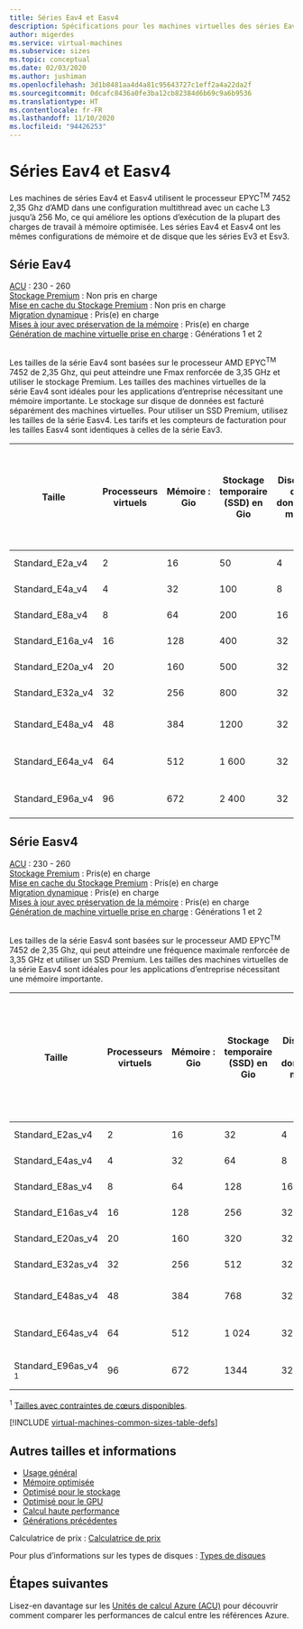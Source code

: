```yaml
---
title: Séries Eav4 et Easv4
description: Spécifications pour les machines virtuelles des séries Eav4 et Easv4.
author: migerdes
ms.service: virtual-machines
ms.subservice: sizes
ms.topic: conceptual
ms.date: 02/03/2020
ms.author: jushiman
ms.openlocfilehash: 3d1b8481aa4d4a81c95643727c1eff2a4a22da2f
ms.sourcegitcommit: 0dcafc8436a0fe3ba12cb82384d6b69c9a6b9536
ms.translationtype: HT
ms.contentlocale: fr-FR
ms.lasthandoff: 11/10/2020
ms.locfileid: "94426253"
---
```

# <a name="eav4-and-easv4-series"></a>Séries Eav4 et Easv4

Les machines de séries Eav4 et Easv4 utilisent le processeur EPYC<sup>TM</sup> 7452 2,35 Ghz d’AMD dans une configuration multithread avec un cache L3 jusqu’à 256 Mo, ce qui améliore les options d’exécution de la plupart des charges de travail à mémoire optimisée. Les séries Eav4 et Easv4 ont les mêmes configurations de mémoire et de disque que les séries Ev3 et Esv3.

## <a name="eav4-series"></a>Série Eav4

[ACU](acu.md) : 230 - 260<br>
[Stockage Premium](premium-storage-performance.md) : Non pris en charge<br>
[Mise en cache du Stockage Premium](premium-storage-performance.md) : Non pris en charge<br>
[Migration dynamique](maintenance-and-updates.md) : Pris(e) en charge<br>
[Mises à jour avec préservation de la mémoire](maintenance-and-updates.md) : Pris(e) en charge<br>
[Génération de machine virtuelle prise en charge](generation-2.md) : Générations 1 et 2<br>
<br>

Les tailles de la série Eav4 sont basées sur le processeur AMD EPYC<sup>TM</sup> 7452 de 2,35 Ghz, qui peut atteindre une Fmax renforcée de 3,35 GHz et utiliser le stockage Premium. Les tailles des machines virtuelles de la série Eav4 sont idéales pour les applications d’entreprise nécessitant une mémoire importante. Le stockage sur disque de données est facturé séparément des machines virtuelles. Pour utiliser un SSD Premium, utilisez les tailles de la série Easv4. Les tarifs et les compteurs de facturation pour les tailles Easv4 sont identiques à celles de la série Eav3.

| Taille | Processeurs virtuels | Mémoire : Gio | Stockage temporaire (SSD) en Gio | Disques de données max. | Débit de stockage temporaire max. : IOPS / MBps en lecture / MBps en écriture | Nombre max de cartes réseau | Bande passante réseau attendue (Mbit/s) |
| -----|-----|-----|-----|-----|-----|-----|-----|
| Standard\_E2a\_v4|2|16|50|4|3000 / 46 / 23|2 | 1 000 |
| Standard\_E4a\_v4|4|32|100|8|6000 / 93 / 46|2 | 2000 |
| Standard\_E8a\_v4|8|64|200|16|12000 / 187 / 93|4 | 4000 |
| Standard\_E16a\_v4|16|128|400|32|24000 / 375 / 187|8 | 8000 |
| Standard\_E20a\_v4|20|160|500|32|30000 / 468 / 234|8 | 10000 |
| Standard\_E32a\_v4|32|256|800|32|48000 / 750 / 375|8 | 16000 |
| Standard\_E48a\_v4|48|384|1200|32|96000 / 1000 (500)|8 | 24 000 |
| Standard\_E64a\_v4|64|512|1 600|32|96000 / 1000 (500)|8 | 30000 |
| Standard\_E96a\_v4|96|672|2 400|32|96000 / 1000 (500)|8 | 30000 |

## <a name="easv4-series"></a>Série Easv4

[ACU](acu.md) : 230 - 260<br>
[Stockage Premium](premium-storage-performance.md) : Pris(e) en charge<br>
[Mise en cache du Stockage Premium](premium-storage-performance.md) : Pris(e) en charge<br>
[Migration dynamique](maintenance-and-updates.md) : Pris(e) en charge<br>
[Mises à jour avec préservation de la mémoire](maintenance-and-updates.md) : Pris(e) en charge<br>
[Génération de machine virtuelle prise en charge](generation-2.md) : Générations 1 et 2<br>
<br>

Les tailles de la série Easv4 sont basées sur le processeur AMD EPYC<sup>TM</sup> 7452 de 2,35 Ghz, qui peut atteindre une fréquence maximale renforcée de 3,35 GHz et utiliser un SSD Premium. Les tailles des machines virtuelles de la série Easv4 sont idéales pour les applications d’entreprise nécessitant une mémoire importante.

| Taille | Processeurs virtuels | Mémoire : Gio | Stockage temporaire (SSD) en Gio | Disques de données max. | Débit de stockage temporaire et mis en cache max. : IOPS / MBps (taille du cache en Gio) | Débit du disque non mis en cache max. : IOPS / MBps | Nombre max de cartes réseau | Bande passante réseau attendue (Mbit/s) |
|-----|-----|-----|-----|-----|-----|-----|-----|-----|
| Standard_E2as_v4|2|16|32|4|4000 / 32 (50)|3200 / 48|2 | 1 000 |
| Standard_E4as_v4|4|32|64|8|8000 / 64 (100)|6400 / 96|2 | 2000 |
| Standard_E8as_v4|8|64|128|16|16000 / 128 (200)|12800 / 192|4 | 4000 |
| Standard_E16as_v4|16|128|256|32|32 000 / 255 (400)|25600 / 384|8 | 8000 |
| Standard_E20as_v4|20|160|320|32|40000 / 320 (500)|32000 / 480|8 | 10000 |
| Standard_E32as_v4|32|256|512|32|64 000 / 510 (800)|51200 / 768|8 | 16000 |
| Standard_E48as_v4|48|384|768|32|96000 / 1020 (1200)|76800 / 1148|8 | 24 000 |
| Standard_E64as_v4|64|512|1 024|32|128000 / 1020 (1600)|80000 / 1200|8 | 30000 |
| Standard_E96as_v4 <sup>1</sup>|96|672|1344|32|192000 / 1020 (2400)|80000 / 1200|8 | 30000 |

<sup>1</sup> [Tailles avec contraintes de cœurs disponibles](./constrained-vcpu.md).

[!INCLUDE [virtual-machines-common-sizes-table-defs](../../includes/virtual-machines-common-sizes-table-defs.md)]

## <a name="other-sizes-and-information"></a>Autres tailles et informations

- [Usage général](sizes-general.md)
- [Mémoire optimisée](sizes-memory.md)
- [Optimisé pour le stockage](sizes-storage.md)
- [Optimisé pour le GPU](sizes-gpu.md)
- [Calcul haute performance](sizes-hpc.md)
- [Générations précédentes](sizes-previous-gen.md)

Calculatrice de prix : [Calculatrice de prix](https://azure.microsoft.com/pricing/calculator/)

Pour plus d’informations sur les types de disques : [Types de disques](./disks-types.md#ultra-disk)

## <a name="next-steps"></a>Étapes suivantes

Lisez-en davantage sur les [Unités de calcul Azure (ACU)](acu.md) pour découvrir comment comparer les performances de calcul entre les références Azure.
